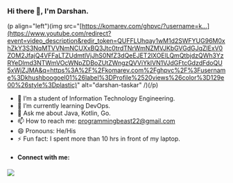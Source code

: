 ### Hi there 👋, I'm Darshan.
(p align="left")(img src="[https://komarev.com/ghpvc/?username=k...](https://www.youtube.com/redirect?event=video_description&redir_token=QUFFLUhqay1wM1d2SWFYUG96M0xhZkY3S3NqMTVVNmNCUXxBQ3Jtc0trdTNrWmNZMVJKbGVGdGJqZlExV0ZOM2JfajQ4VFFaLTZUdmtlVjJhS0NfZ3dQeEJET2lXOElLQmQtbjdzQWh3YzRYeDlmd3NTWmVOcWNpZDBoZUtZWngzQVViYklVN1VJdGFtcGdzdFdoQU5xWjZJMA&q=https%3A%2F%2Fkomarev.com%2Fghpvc%2F%3Fusername%3Dkhushboogoel01%26label%3DProfile%2520views%26color%3D129e00%26style%3Dplastic)" alt="darshan-taskar" /)(/p)

- 🔭 I’m a student of Information Technology Engineering.
- 🌱 I’m currently learning DevOps. 
- 💬 Ask me about Java, Kotlin, Go.
- 📫 How to reach me: programmingbeast22@gmail.com
- 😄 Pronouns: He/His
- ⚡ Fun fact: I spent more than 10 hrs in front of my laptop.
- #### Connect with me:
 


<img src="https://github-readme-stats.vercel.app/api?username=darshan-taskar&&show_icons=true&title_color=ffffff&icon_color=bb2acf&text_color=daf7dc&bg_color=151515">
